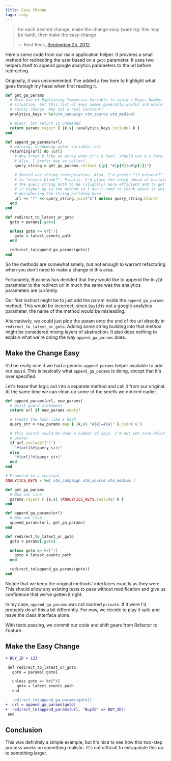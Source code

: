 ```yaml
---
title: Easy Change
tags: ruby
---
```


> for each desired change, make the change easy (warning: this may be 
> hard), then make the easy change
>
> &mdash; Kent Beck, [September 25, 2012][tweet]

[tweet]: https://twitter.com/KentBeck/status/250733358307500032

Here's some code from our main application helper. It provides a small 
method for redirecting the user based on a `goto` parameter. It uses two 
helpers itself to append google analytics parameters to the url before 
redirecting.

Originally, it was uncommented. I've added a few here to highlight what 
goes through my head when first reading it.

```ruby 
def get_ga_params
  # Nice use of Explaining Temporary Variable to avoid a Magic Number 
  # situation, but this list of keys seems generally useful and would 
  # rarely change. Why not a real constant?
  analytics_keys = %w(utm_campaign utm_source utm_medium)

  # minor, but return is unneeded
  return params.reject { |k,v| !analytics_keys.include? k }
end

def append_ga_params(url)
  # warning: shadowing outer variable, url
  returning(url) do |url|
    # Why treat p like an array when it's a hash, should use k,v here. 
    # Also, I prefer map vs collect.
    query_string = get_ga_params.collect {|p| "#{p[0]}=#{p[1]}"}

    # Should use string interpolation. Also, I'd prefer "if present?" 
    # to "unless blank?". Finally, I'd place the check ahead of building 
    # the query string both to be (slightly) more efficient and to get 
    # it higher up in the method so I don't need to think about it while 
    # deciphering the string building here.
    url << "?" << query_string.join("&") unless query_string.blank?
  end
end

def redirect_to_latest_or_goto
  goto = params[:goto]

  unless goto =~ %r[^/]
    goto = latest_events_path
  end

  redirect_to(append_ga_params(goto))
end
```

So the methods are somewhat smelly, but not enough to warrant 
refactoring when you don't need to make a change in this area.

Fortunately, Business has decided that they would like to append the 
`BuyId` parameter to the redirect url in much the same was the analytics 
parameters are currently.

Our first instinct might be to just add the param inside the 
`append_ga_params` method. This would be incorrect; since `BuyId` is not 
a google analytics parameter, the name of the method would be 
misleading.

Alternatively, we could just plop the param onto the end of the url 
directly in `redirect_to_latest_or_goto`. Adding some string building 
into that method might be considered mixing layers of abstraction. It 
also does nothing to explain what we're doing the way `append_ga_params` 
does.

## Make the Change Easy

It'd be really nice if we had a generic `append_params` helper available 
to add our `BuyId`. This is basically what `append_ga_params` is doing, 
except that it's over specified. 

Let's tease that logic out into a separate method and call it from our 
original. At the same time we can clean up some of the smells we noticed 
earlier.

```ruby 
def append_params(url, new_params)
  # Quick guard statement
  return url if new_params.empty?

  # Treats the hash like a hash
  query_str = new_params.map { |k,v| "#{k}=#{v}" }.join('&')

  # This switch could be done a number of ways, I'm not yet sure which I 
  # prefer.
  if url.include?('?')
    "#{url}&#{query_str}"
  else
    "#{url}?#{queyr_str}"
  end
end

# Promoted to a constant
ANALYTICS_KEYS = %w[ utm_campaign utm_source utm_medium ]

def get_ga_params
  # Now one line
  params.reject { |k,v| !ANALYTICS_KEYS.include? k }
end

def append_ga_params(url)
  # Now one line
  append_params(url, get_ga_params)
end

def redirect_to_latest_or_goto
  goto = params[:goto]

  unless goto =~ %r[^/]
    goto = latest_events_path
  end

  redirect_to(append_ga_params(goto))
end
```

Notice that we keep the original methods' interfaces exactly as they 
were. This should allow any existing tests to pass without modification 
and give us confidence that we've gotten it right.

In my case, `append_ga_params` was not marked `private`. If it were I'd 
probably do all this a bit differently. For now, we decide to play it 
safe and leave the class interface alone.

With tests passing, we commit our code and shift gears from Refactor to 
Feature.

## Make the Easy Change

```diff 
+ BUY_ID = 123

 def redirect_to_latest_or_goto
   goto = params[:goto]

   unless goto =~ %r[^/]
     goto = latest_events_path
   end

-  redirect_to(append_ga_params(goto))
+  url = append_ga_params(goto)
+  redirect_to(append_params(url, 'BuyId' => BUY_ID))
 end
```

## Conclusion

This was definitely a simple example, but it's nice to see how this 
two-step process works on something realistic. It's not difficult to 
extrapolate this up to something larger.
